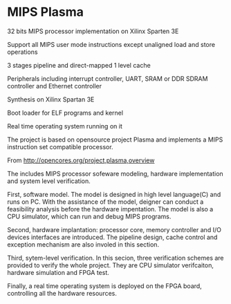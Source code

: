 MIPS Plasma
====================================================================================================

32 bits MIPS processor  implementation on Xilinx Sparten 3E

Support all MIPS user mode instructions except unaligned load and store operations

3 stages pipeline and direct-mapped 1 level cache

Peripherals including interrupt controller, UART, SRAM or DDR SDRAM controller and Ethernet controller 

Synthesis on Xilinx Spartan 3E

Boot loader for ELF programs and kernel

Real time operating system running on it


The project is based on opensource project Plasma and implements a MIPS instruction set compatible processor.

From http://opencores.org/project,plasma,overview

The includes MIPS processor sofeware modeling, hardware implementation and system level verification.

First, software model. The model is designed in high level language(C) and runs on PC. With the assistance of the model, deigner can conduct a feasibility analysis before the hardware impentation. The model is also a CPU simulator, which can run and debug MIPS programs. 

Second, hardware implantation: processor core, memory controller and I/O devices interfaces are introduced. The pipeline design, cache control and exception mechanism are also involed in this section.    

Third, sytem-level verification. In this secion, three verification schemes are provided to verify the whole project. They are CPU simulator verifcaiton, hardware simulation and FPGA test. 

Finally, a real time operating system is deployed on the FPGA board, controlling all the hardware resources.

